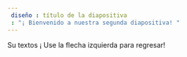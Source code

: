 ```yaml
---
 diseño : título de la diapositiva
 : "¡ Bienvenido a nuestra segunda diapositiva! "
---
```

Su textos ¡ 
Use la flecha izquierda para regresar!